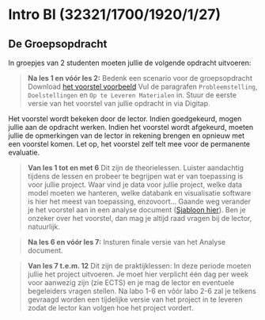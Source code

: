# Intro BI (32321/1700/1920/1/27)

## De Groepsopdracht

In groepjes van 2 studenten moeten jullie de volgende opdracht uitvoeren:

> **Na les 1 en vóór les 2:**
> Bedenk een scenario voor de groepsopdracht
> Download  [het voorstel voorbeeld](BI_Voorstel_1920.md)
> Vul de paragrafen `Probleemstelling`, `Doelstellingen` en `Op te Leveren Materialen` in.
> Stuur de eerste versie van het voorstel van jullie opdracht in via Digitap.

Het voorstel wordt bekeken door de lector. Indien goedgekeurd, mogen jullie aan de opdracht werken. Indien het voorstel wordt afgekeurd, moeten jullie de opmerkingen van de lector in rekening brengen en opnieuw met een voorstel komen. Let op, het voorstel zelf telt mee voor de permanente evaluatie.

> **Van les 1 tot en met 6**
> Dit zijn de theorielessen.
> Luister aandachtig tijdens de lessen en probeer te begrijpen wat er van toepassing is voor jullie project. Waar vind je data voor jullie project, welke data model moeten we hanteren, welke databank en visualisatie software is hier het meest van toepassing, enzovoort&hellip;
> Gaande weg verander je het voorstel aan in een analyse document ([Sjabloon hier](BI_Analyse_Doc_Sjabloon_1920.md)). Ben je onzeker over het voorstel, dan mag je altijd raad vragen bij de lector, natuurlijk.

> **Na les 6 en vóór les 7:**
> Insturen finale versie van het Analyse document.

> **Van les 7 t.e.m. 12**
> Dit zijn de praktijklessen: In deze periode moeten jullie het project uitvoeren. Je moet hier verplicht één dag per week voor aanwezig zijn (zie ECTS) en je mag de lector en eventuele begeleiders vragen stellen. Na labo 1-6 en vóór labo 2-6 zal je telkens gevraagd worden een tijdelijke versie van het project in te leveren zodat de lector kan volgen hoe het project vordert.
